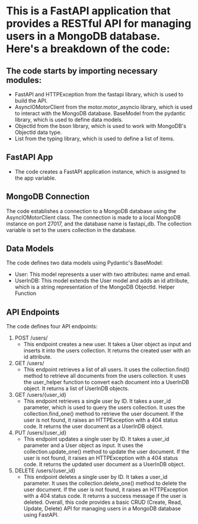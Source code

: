 # This is a FastAPI application that provides a RESTful API for managing users in a MongoDB database. Here's a breakdown of the code:



## The code starts by importing necessary modules:

* FastAPI and HTTPException from the fastapi library, which is used to build the API.
* AsyncIOMotorClient from the motor.motor_asyncio library, which is used to interact with the MongoDB database.
BaseModel from the pydantic library, which is used to define data models.
* ObjectId from the bson library, which is used to work with MongoDB's ObjectId data type.
* List from the typing library, which is used to define a list of items.

## FastAPI App
* The code creates a FastAPI application instance, which is assigned to the app variable.

## MongoDB Connection

The code establishes a connection to a MongoDB database using the AsyncIOMotorClient class. The connection is made to a local MongoDB instance on port 27017, and the database name is fastapi_db. The collection variable is set to the users collection in the database.

## Data Models

The code defines two data models using Pydantic's BaseModel:

* User: This model represents a user with two attributes: name and email.
* UserInDB: This model extends the User model and adds an id attribute, which is a string representation of the MongoDB ObjectId.
Helper Function


## API Endpoints

The code defines four API endpoints:

1. POST /users/
    * This endpoint creates a new user.
It takes a User object as input and inserts it into the users collection.
It returns the created user with an id attribute.
2. GET /users/
    * This endpoint retrieves a list of all users.
It uses the collection.find() method to retrieve all documents from the users collection.
It uses the user_helper function to convert each document into a UserInDB object.
It returns a list of UserInDB objects.
3. GET /users/{user_id}
    * This endpoint retrieves a single user by ID.
It takes a user_id parameter, which is used to query the users collection.
It uses the collection.find_one() method to retrieve the user document.
If the user is not found, it raises an HTTPException with a 404 status code.
It returns the user document as a UserInDB object.
4. PUT /users/{user_id}
    * This endpoint updates a single user by ID.
It takes a user_id parameter and a User object as input.
It uses the collection.update_one() method to update the user document.
If the user is not found, it raises an HTTPException with a 404 status code.
It returns the updated user document as a UserInDB object.
5. DELETE /users/{user_id}
    * This endpoint deletes a single user by ID.
It takes a user_id parameter.
It uses the collection.delete_one() method to delete the user document.
If the user is not found, it raises an HTTPException with a 404 status code.
It returns a success message if the user is deleted.
Overall, this code provides a basic CRUD (Create, Read, Update, Delete) API for managing users in a MongoDB database using FastAPI.